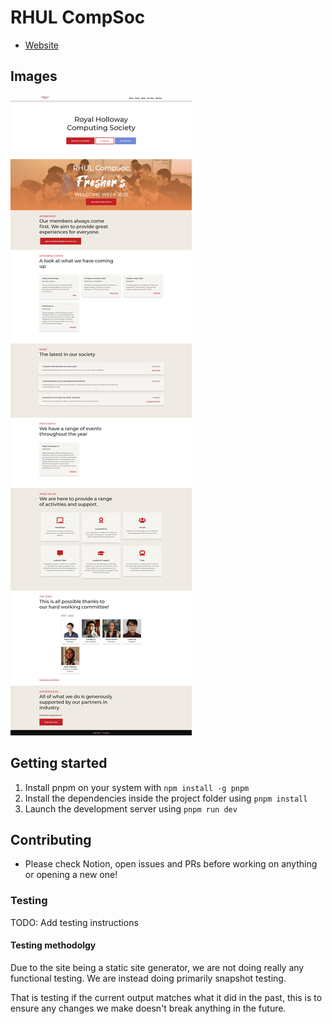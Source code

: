 # RHUL CompSoc

-   [Website](https://computingsociety.co.uk/)

## Images

![Full Page Screenshot](.github/fullpage.png)

## Getting started

1. Install pnpm on your system with `npm install -g pnpm`
2. Install the dependencies inside the project folder using `pnpm install`
3. Launch the development server using `pnpm run dev`

## Contributing

-   Please check Notion, open issues and PRs before working on anything or opening a new one!

### Testing

TODO: Add testing instructions

#### Testing methodolgy

Due to the site being a static site generator, we are not doing really any functional testing. We are instead doing primarily snapshot testing.

That is testing if the current output matches what it did in the past, this is to ensure any changes we make doesn't break anything in the future.
